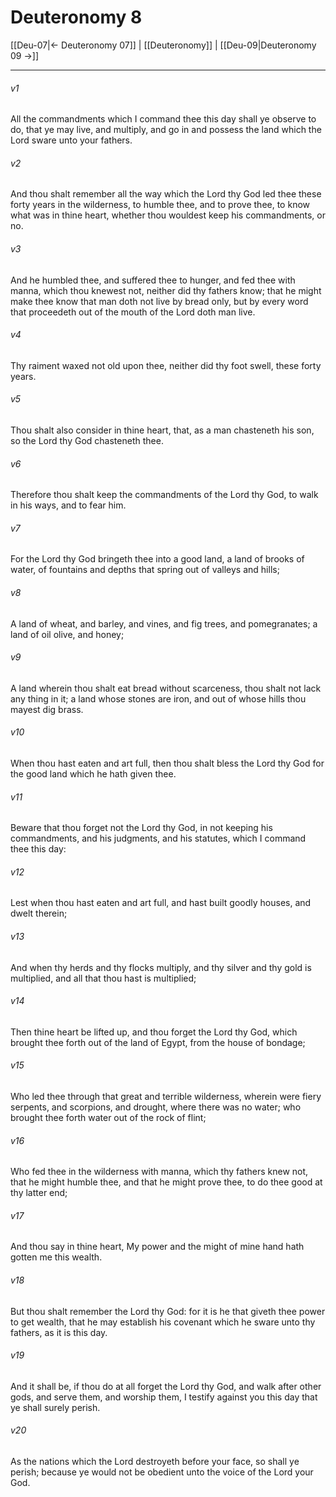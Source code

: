 # Deuteronomy 8

[[Deu-07|← Deuteronomy 07]] | [[Deuteronomy]] | [[Deu-09|Deuteronomy 09 →]]
***

###### v1
All the commandments which I command thee this day shall ye observe to do, that ye may live, and multiply, and go in and possess the land which the Lord sware unto your fathers.
###### v2
And thou shalt remember all the way which the Lord thy God led thee these forty years in the wilderness, to humble thee, and to prove thee, to know what was in thine heart, whether thou wouldest keep his commandments, or no.
###### v3
And he humbled thee, and suffered thee to hunger, and fed thee with manna, which thou knewest not, neither did thy fathers know; that he might make thee know that man doth not live by bread only, but by every word that proceedeth out of the mouth of the Lord doth man live.
###### v4
Thy raiment waxed not old upon thee, neither did thy foot swell, these forty years.
###### v5
Thou shalt also consider in thine heart, that, as a man chasteneth his son, so the Lord thy God chasteneth thee.
###### v6
Therefore thou shalt keep the commandments of the Lord thy God, to walk in his ways, and to fear him.
###### v7
For the Lord thy God bringeth thee into a good land, a land of brooks of water, of fountains and depths that spring out of valleys and hills;
###### v8
A land of wheat, and barley, and vines, and fig trees, and pomegranates; a land of oil olive, and honey;
###### v9
A land wherein thou shalt eat bread without scarceness, thou shalt not lack any thing in it; a land whose stones are iron, and out of whose hills thou mayest dig brass.
###### v10
When thou hast eaten and art full, then thou shalt bless the Lord thy God for the good land which he hath given thee.
###### v11
Beware that thou forget not the Lord thy God, in not keeping his commandments, and his judgments, and his statutes, which I command thee this day:
###### v12
Lest when thou hast eaten and art full, and hast built goodly houses, and dwelt therein;
###### v13
And when thy herds and thy flocks multiply, and thy silver and thy gold is multiplied, and all that thou hast is multiplied;
###### v14
Then thine heart be lifted up, and thou forget the Lord thy God, which brought thee forth out of the land of Egypt, from the house of bondage;
###### v15
Who led thee through that great and terrible wilderness, wherein were fiery serpents, and scorpions, and drought, where there was no water; who brought thee forth water out of the rock of flint;
###### v16
Who fed thee in the wilderness with manna, which thy fathers knew not, that he might humble thee, and that he might prove thee, to do thee good at thy latter end;
###### v17
And thou say in thine heart, My power and the might of mine hand hath gotten me this wealth.
###### v18
But thou shalt remember the Lord thy God: for it is he that giveth thee power to get wealth, that he may establish his covenant which he sware unto thy fathers, as it is this day.
###### v19
And it shall be, if thou do at all forget the Lord thy God, and walk after other gods, and serve them, and worship them, I testify against you this day that ye shall surely perish.
###### v20
As the nations which the Lord destroyeth before your face, so shall ye perish; because ye would not be obedient unto the voice of the Lord your God. 
